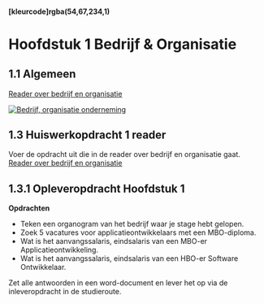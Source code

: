 #### [kleurcode]rgba(54,67,234,1)

#  Hoofdstuk 1 Bedrijf & Organisatie

## 1.1 Algemeen

[Reader over bedrijf en organisatie](https://elo.kw1c.nl/CMS/Studie/811%20ICT-Academie/811%20VakkenInhoud/%5BB.05%20BED%5D%20Bedrijfskunde/Productie/01.%20Reader/Bedrijf%20-%20Organisatie.docx)

[![Bedrijf, organisatie onderneming](http://img.youtube.com/vi/33fjBhQHcn4/0.jpg)](http://www.youtube.com/watch?v=33fjBhQHcn4)

## 1.3 Huiswerkopdracht 1 reader 

Voer de opdracht uit die in de reader over bedrijf en organisatie gaat.<br>
[Reader over bedrijf en organisatie](https://elo.kw1c.nl/CMS/Studie/811%20ICT-Academie/811%20VakkenInhoud/%5BB.05%20BED%5D%20Bedrijfskunde/Productie/01.%20Reader/Bedrijf%20-%20Organisatie.docx)


## 1.3.1 Opleveropdracht Hoofdstuk 1

__Opdrachten__

-   Teken een organogram van het bedrijf waar je stage hebt gelopen.
-	Zoek 5 vacatures voor applicatieontwikkelaars met een MBO-diploma.
-	Wat is het aanvangssalaris, eindsalaris van een MBO-er Applicatieontwikkeling.
-	Wat is het aanvangssalaris, eindsalaris van een HBO-er Software Ontwikkelaar.

Zet alle antwoorden in een word-document en lever het op via de inleveropdracht in de studieroute.